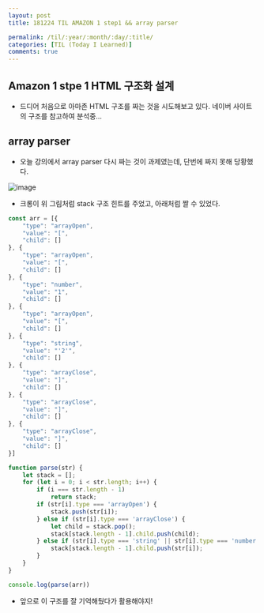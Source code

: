 ```yaml
---
layout: post
title: 181224 TIL AMAZON 1 step1 && array parser

permalink: /til/:year/:month/:day/:title/
categories: [TIL (Today I Learned)]
comments: true
---
```


## Amazon 1 stpe 1 HTML 구조화 설계

- 드디어 처음으로 아마존 HTML 구조를 짜는 것을 시도해보고 있다. 네이버 사이트의 구조를 참고하여 분석중...

## array parser

- 오늘 강의에서 array parser 다시 짜는 것이 과제였는데, 단번에 짜지 못해 당황했다. 

![image](https://user-images.githubusercontent.com/40848630/50416889-480cde00-0866-11e9-94c6-41306617d417.png)

- 크롱이 위 그림처럼 stack 구조 힌트를 주었고, 아래처럼 짤 수 있었다.

```javascript
const arr = [{
    "type": "arrayOpen",
    "value": "[",
    "child": []
}, {
    "type": "arrayOpen",
    "value": "[",
    "child": []
}, {
    "type": "number",
    "value": "1",
    "child": []
}, {
    "type": "arrayOpen",
    "value": "[",
    "child": []
}, {
    "type": "string",
    "value": "'2'",
    "child": []
}, {
    "type": "arrayClose",
    "value": "]",
    "child": []
}, {
    "type": "arrayClose",
    "value": "]",
    "child": []
}, {
    "type": "arrayClose",
    "value": "]",
    "child": []
}]

function parse(str) {
    let stack = [];
    for (let i = 0; i < str.length; i++) {
        if (i === str.length - 1)
            return stack;
        if (str[i].type === 'arrayOpen') {
            stack.push(str[i]);
        } else if (str[i].type === 'arrayClose') {
            let child = stack.pop();
            stack[stack.length - 1].child.push(child);
        } else if (str[i].type === 'string' || str[i].type === 'number') {
            stack[stack.length - 1].child.push(str[i]);
        }
    }
}

console.log(parse(arr))
```

- 앞으로 이 구조를 잘 기억해뒀다가 활용해야지! 
